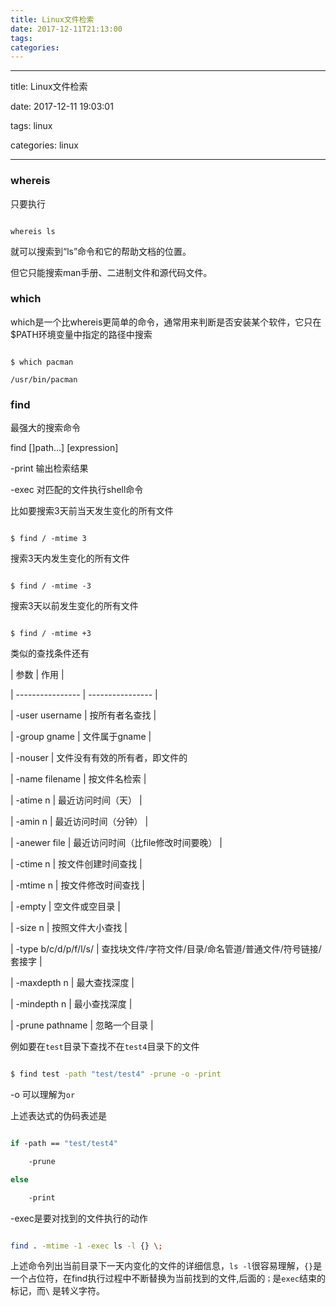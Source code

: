 ```yaml
---
title: Linux文件检索
date: 2017-12-11T21:13:00
tags:
categories:
---
```


---
title: Linux文件检索
date: 2017-12-11 19:03:01
tags: linux
categories: linux 

---


### whereis
只要执行
```
whereis ls
```
就可以搜索到“ls”命令和它的帮助文档的位置。
但它只能搜索man手册、二进制文件和源代码文件。

### which
which是一个比whereis更简单的命令，通常用来判断是否安装某个软件，它只在$PATH环境变量中指定的路径中搜索
```
$ which pacman
/usr/bin/pacman
```

### find

最强大的搜索命令
find []path...] [expression]

-print  输出检索结果
-exec   对匹配的文件执行shell命令

比如要搜索3天前当天发生变化的所有文件
```
$ find / -mtime 3
```

搜索3天内发生变化的所有文件
```
$ find / -mtime -3
```

搜索3天以前发生变化的所有文件
```
$ find / -mtime +3
```

类似的查找条件还有

| 参数                 | 作用                                                       |
| ----------------     | ----------------                                           |
| -user username       | 按所有者名查找                                             |
| -group gname         | 文件属于gname                                              |
| -nouser              | 文件没有有效的所有者，即文件的
| -name filename       | 按文件名检索                                               |
| -atime n             | 最近访问时间（天）                                         |
| -amin n              | 最近访问时间（分钟）                                       |
| -anewer file         | 最近访问时间（比file修改时间要晚）                         |
| -ctime n             | 按文件创建时间查找                                         |
| -mtime n             | 按文件修改时间查找                                         |
| -empty               | 空文件或空目录                                             |
| -size n              | 按照文件大小查找                                           |
| -type b/c/d/p/f/l/s/ | 查找块文件/字符文件/目录/命名管道/普通文件/符号链接/套接字 |
| -maxdepth n          | 最大查找深度                                               |
| -mindepth n          | 最小查找深度                                               |
| -prune pathname      | 忽略一个目录                                               |

例如要在`test`目录下查找不在`test4`目录下的文件

```bash
$ find test -path "test/test4" -prune -o -print
```

-o 可以理解为`or`
上述表达式的伪码表述是

```bash
if -path == "test/test4"
	-prune
else
	-print
```

-exec是要对找到的文件执行的动作
```bash
find . -mtime -1 -exec ls -l {} \;
```
上述命令列出当前目录下一天内变化的文件的详细信息，`ls -l`很容易理解，`{}`是一个占位符，在find执行过程中不断替换为当前找到的文件,后面的`；`是`exec`结束的标记，而`\` 是转义字符。
    